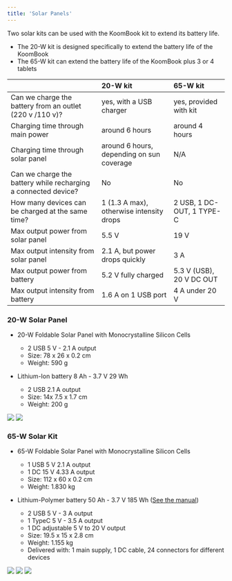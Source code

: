 ```yaml
---
title: 'Solar Panels'
---
```


Two solar kits can be used with the KoomBook kit to extend its battery life.

* The 20-W kit is designed specifically to extend the battery life of the KoomBook
* The 65-W kit can extend the battery life of the KoomBook plus 3 or 4 tablets

|  | 20-W kit | 65-W kit |
| :---- | :--- | :--- |
| Can we charge the battery from an outlet (220 v /110 v)? | yes, with a USB charger | yes, provided with kit |
| Charging time through main power | around 6 hours | around 4 hours |
| Charging time through solar panel | around 6 hours, depending on sun coverage | N/A |
| Can we charge the battery while recharging a connected device? | No | No |
| How many devices can be charged at the same time? | 1 (1.3 A max), otherwise intensity drops | 2 USB, 1 DC-OUT, 1 TYPE-C |
| Max output power from solar panel | 5.5 V | 19 V |
| Max output intensity from solar panel | 2.1 A, but power drops quickly | 3 A |
| Max output power from battery | 5.2 V fully charged | 5.3 V  (USB), 20 V DC OUT |
| Max output intensity from battery | 1.6 A on 1 USB port | 4 A under 20 V |

### 20-W Solar Panel
* 20-W Foldable Solar Panel with Monocrystalline Silicon Cells
  * 2 USB 5 V - 2.1 A output
  * Size: 78 x 26 x 0.2 cm
  * Weight: 590 g


* Lithium-Ion battery 8 Ah - 3.7 V 29 Wh
  * 2 USB 2.1 A output
  * Size: 14x 7.5 x 1.7 cm
  * Weight: 200 g

![](chargeur-solaire-appareil-photo-video.jpg)  ![](chargeur-solaire-appareil-photo-video2.jpg)

### 65-W Solar Kit

* 65-W Foldable Solar Panel with Monocrystalline Silicon Cells
  * 1 USB 5 V 2.1 A output
  * 1 DC 15 V 4.33 A output
  * Size: 112 x 60 x 0.2 cm
  * Weight: 1.830 kg

* Lithium-Polymer battery 50 Ah - 3.7 V 185 Wh ([See the manual](UPB185-manuel.pdf))
  * 2 USB 5 V - 3 A output
  * 1 TypeC 5 V - 3.5 A output
  * 1 DC adjustable 5 V to 20 V output
  * Size: 19.5 x 15 x 2.8 cm
  * Weight: 1.155 kg
  * Delivered with: 1 main supply, 1 DC cable, 24 connectors for different devices		

![](chargeur-solaire-ordinateur.jpg) ![](chargeur-solaire-ordinateur2.jpg) ![](chargeur-solaire-ordinateur3.jpg)

